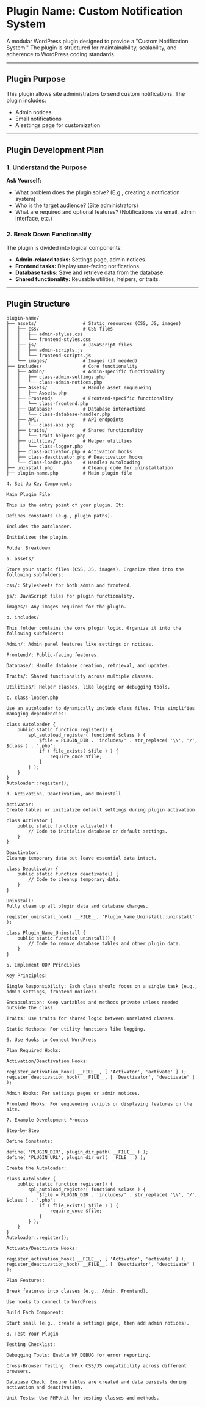 # Plugin Name: Custom Notification System

A modular WordPress plugin designed to provide a "Custom Notification System." The plugin is structured for maintainability, scalability, and adherence to WordPress coding standards.

---

## Plugin Purpose

This plugin allows site administrators to send custom notifications. The plugin includes:
- Admin notices
- Email notifications
- A settings page for customization

---

## Plugin Development Plan

### 1. Understand the Purpose
**Ask Yourself:**
- What problem does the plugin solve? (E.g., creating a notification system)
- Who is the target audience? (Site administrators)
- What are required and optional features? (Notifications via email, admin interface, etc.)

### 2. Break Down Functionality
The plugin is divided into logical components:
- **Admin-related tasks:** Settings page, admin notices.
- **Frontend tasks:** Display user-facing notifications.
- **Database tasks:** Save and retrieve data from the database.
- **Shared functionality:** Reusable utilities, helpers, or traits.

---

## Plugin Structure

```plaintext
plugin-name/
├── assets/                 # Static resources (CSS, JS, images)
│   ├── css/                # CSS files
│   │   ├── admin-styles.css
│   │   └── frontend-styles.css
│   ├── js/                 # JavaScript files
│   │   ├── admin-scripts.js
│   │   └── frontend-scripts.js
│   └── images/             # Images (if needed)
├── includes/               # Core functionality
│   ├── Admin/              # Admin-specific functionality
│   │   ├── class-admin-settings.php
│   │   └── class-admin-notices.php
│   ├── Assets/             # Handle asset enqueueing
│   │   ├── Assets.php
│   ├── Frontend/           # Frontend-specific functionality
│   │   └── class-frontend.php
│   ├── Database/           # Database interactions
│   │   └── class-database-handler.php
│   ├── API/                # API endpoints
│   │   └── class-api.php
│   ├── traits/             # Shared functionality
│   │   └── trait-helpers.php
│   ├── utilities/          # Helper utilities
│   │   └── class-logger.php
│   ├── class-activator.php # Activation hooks
│   ├── class-deactivator.php # Deactivation hooks
│   └── class-loader.php    # Handles autoloading
├── uninstall.php           # Cleanup code for uninstallation
├── plugin-name.php         # Main plugin file

4. Set Up Key Components

Main Plugin File

This is the entry point of your plugin. It:

Defines constants (e.g., plugin paths).

Includes the autoloader.

Initializes the plugin.

Folder Breakdown

a. assets/

Store your static files (CSS, JS, images). Organize them into the following subfolders:

css/: Stylesheets for both admin and frontend.

js/: JavaScript files for plugin functionality.

images/: Any images required for the plugin.

b. includes/

This folder contains the core plugin logic. Organize it into the following subfolders:

Admin/: Admin panel features like settings or notices.

Frontend/: Public-facing features.

Database/: Handle database creation, retrieval, and updates.

Traits/: Shared functionality across multiple classes.

Utilities/: Helper classes, like logging or debugging tools.

c. class-loader.php

Use an autoloader to dynamically include class files. This simplifies managing dependencies:

class Autoloader {
    public static function register() {
        spl_autoload_register( function( $class ) {
            $file = PLUGIN_DIR . 'includes/' . str_replace( '\\', '/', $class ) . '.php';
            if ( file_exists( $file ) ) {
                require_once $file;
            }
        } );
    }
}
Autoloader::register();

d. Activation, Deactivation, and Uninstall

Activator:
Create tables or initialize default settings during plugin activation.

class Activator {
    public static function activate() {
        // Code to initialize database or default settings.
    }
}

Deactivator:
Cleanup temporary data but leave essential data intact.

class Deactivator {
    public static function deactivate() {
        // Code to cleanup temporary data.
    }
}

Uninstall:
Fully clean up all plugin data and database changes.

register_uninstall_hook( __FILE__, 'Plugin_Name_Uninstall::uninstall' );

class Plugin_Name_Uninstall {
    public static function uninstall() {
        // Code to remove database tables and other plugin data.
    }
}

5. Implement OOP Principles

Key Principles:

Single Responsibility: Each class should focus on a single task (e.g., admin settings, frontend notices).

Encapsulation: Keep variables and methods private unless needed outside the class.

Traits: Use traits for shared logic between unrelated classes.

Static Methods: For utility functions like logging.

6. Use Hooks to Connect WordPress

Plan Required Hooks:

Activation/Deactivation Hooks:

register_activation_hook( __FILE__, [ 'Activator', 'activate' ] );
register_deactivation_hook( __FILE__, [ 'Deactivator', 'deactivate' ] );

Admin Hooks: For settings pages or admin notices.

Frontend Hooks: For enqueueing scripts or displaying features on the site.

7. Example Development Process

Step-by-Step

Define Constants:

define( 'PLUGIN_DIR', plugin_dir_path( __FILE__ ) );
define( 'PLUGIN_URL', plugin_dir_url( __FILE__ ) );

Create the Autoloader:

class Autoloader {
    public static function register() {
        spl_autoload_register( function( $class ) {
            $file = PLUGIN_DIR . 'includes/' . str_replace( '\\', '/', $class ) . '.php';
            if ( file_exists( $file ) ) {
                require_once $file;
            }
        } );
    }
}
Autoloader::register();

Activate/Deactivate Hooks:

register_activation_hook( __FILE__, [ 'Activator', 'activate' ] );
register_deactivation_hook( __FILE__, [ 'Deactivator', 'deactivate' ] );

Plan Features:

Break features into classes (e.g., Admin, Frontend).

Use hooks to connect to WordPress.

Build Each Component:

Start small (e.g., create a settings page, then add admin notices).

8. Test Your Plugin

Testing Checklist:

Debugging Tools: Enable WP_DEBUG for error reporting.

Cross-Browser Testing: Check CSS/JS compatibility across different browsers.

Database Check: Ensure tables are created and data persists during activation and deactivation.

Unit Tests: Use PHPUnit for testing classes and methods.
